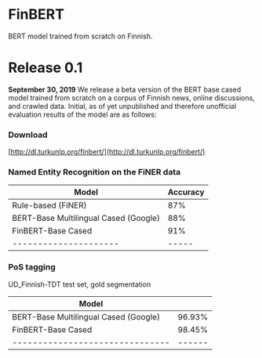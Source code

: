 # FinBERT

BERT model trained from scratch on Finnish.

# Release 0.1

**September 30, 2019** We release a beta version of the BERT base cased model trained from scratch on a corpus of Finnish news, online discussions, and crawled data. Initial, as of yet unpublished and therefore unofficial evaluation results of the model are as follows:

### Download

[http://dl.turkunlp.org/finbert/](http://dl.turkunlp.org/finbert/)

### Named Entity Recognition on the FiNER data

| Model          | Accuracy |
|--------------------|----------|
| Rule-based (FiNER) | 87%      |
| BERT-Base Multilingual Cased (Google) | 88% |
| FinBERT-Base Cased  | 91% |
|---------------------|-----|

### PoS tagging

UD_Finnish-TDT test set, gold segmentation

| Model                         |      |
|-------------------------------|------|
| BERT-Base Multilingual Cased (Google) | 96.93% |
| FinBERT-Base Cased          | 98.45% |
|-------------------------------|------|
